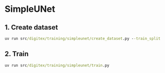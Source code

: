# SimpleUNet

## 1. Create dataset

```cmd
uv run src/digitex/training/simpleunet/create_dataset.py --train_split 0.8 --augment --aug_images 100 --visualize --vis_images 50
```

## 2. Train

```cmd
uv run src/digitex/training/simpleunet/train.py
```
